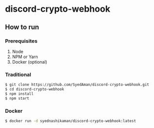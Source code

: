# discord-crypto-webhook

## How to run

### Prerequisites

1. Node
2. NPM or Yarn
3. Docker (optional)

### Traditional

```sh
$ git clone https://github.com/SyedAman/discord-crypto-webhook.git
$ cd discord-crypto-webhook
$ npm install
$ npm start
```

### Docker

```sh
$ docker run -d syednashikaman/discord-crypto-webhook:latest
```
